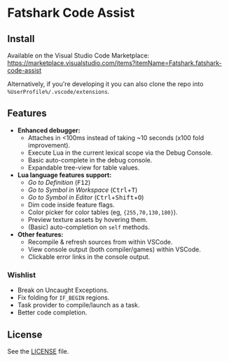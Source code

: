 # Fatshark Code Assist

## Install
Available on the Visual Studio Code Marketplace: https://marketplace.visualstudio.com/items?itemName=Fatshark.fatshark-code-assist

Alternatively, if you're developing it you can also clone the repo into `%UserProfile%/.vscode/extensions`.

## Features
+ **Enhanced debugger:**
  + Attaches in <100ms instead of taking ~10 seconds (x100 fold improvement).
  + Execute Lua in the current lexical scope via the Debug Console.
  + Basic auto-complete in the debug console.
  + Expandable tree-view for table values. 
+ **Lua language features support:**
  + _Go to Definition_ (<kbd>F12</kbd>)
  + _Go to Symbol in Workspace_ (<kbd>Ctrl</kbd>+<kbd>T</kbd>)
  + _Go to Symbol in Editor_ (<kbd>Ctrl</kbd>+<kbd>Shift</kbd>+<kbd>O</kbd>)
  + Dim code inside feature flags.
  + Color picker for color tables (eg, `{255,70,130,180}`).
  + Preview texture assets by hovering them.
  + (Basic) auto-completion on `self` methods.
+ **Other features:**
  + Recompile & refresh sources from within VSCode.
  + View console output (both compiler/games) within VSCode.
  + Clickable error links in the console output.

### Wishlist
+ Break on Uncaught Exceptions.
+ Fix folding for `IF_BEGIN` regions.
+ Task provider to compile/launch as a task.
+ Better code completion.

## License
See the [LICENSE](./LICENSE.txt) file.